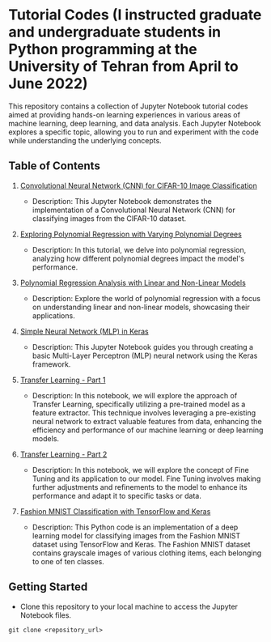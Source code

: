 # Tutorial Codes (I instructed graduate and undergraduate students in Python programming at the University of Tehran from April to June 2022)

This repository contains a collection of Jupyter Notebook tutorial codes aimed at providing hands-on learning experiences in various areas of machine learning, deep learning, and data analysis. Each Jupyter Notebook explores a specific topic, allowing you to run and experiment with the code while understanding the underlying concepts.

## Table of Contents

1. [Convolutional Neural Network (CNN) for CIFAR-10 Image Classification](Convolutional_Neural_Network_(CNN)_for_CIFAR_10_Image_Classification.ipynb)
    - Description: This Jupyter Notebook demonstrates the implementation of a Convolutional Neural Network (CNN) for classifying images from the CIFAR-10 dataset.
   
2. [Exploring Polynomial Regression with Varying Polynomial Degrees](Exploring_Polynomial_Regression_with_Varying_Polynomial_Degrees.ipynb)
    - Description: In this tutorial, we delve into polynomial regression, analyzing how different polynomial degrees impact the model's performance.

3. [Polynomial Regression Analysis with Linear and Non-Linear Models](Polynomial_Regression_Analysis_with_Linear_and_Non_Linear_Models.ipynb)
    - Description: Explore the world of polynomial regression with a focus on understanding linear and non-linear models, showcasing their applications.

4. [Simple Neural Network (MLP) in Keras](Simple_neural_network(mlp)_in_keras.ipynb)
    - Description: This Jupyter Notebook guides you through creating a basic Multi-Layer Perceptron (MLP) neural network using the Keras framework.
5. [Transfer Learning - Part 1](Transfer_learning_part1.ipynb)
    - Description: In this notebook, we will explore the approach of Transfer Learning, specifically utilizing a pre-trained model as a feature extractor. This technique involves leveraging a pre-existing neural network to extract valuable features from data, enhancing the efficiency and performance of our machine learning or deep learning models.
6. [Transfer Learning - Part 2](Transfer_learning_part2_and_Fine_tuning.ipynb)
    - Description: In this notebook, we will explore the concept of Fine Tuning and its application to our model. Fine Tuning involves making further adjustments and refinements to the model to enhance its performance and adapt it to specific tasks or data.
7. [Fashion MNIST Classification with TensorFlow and Keras](Fashion-MNIST-Classification-with-TensorFlow-and-Keras.ipynb)
    - Description: This Python code is an implementation of a deep learning model for classifying images from the Fashion MNIST dataset using TensorFlow and Keras. The Fashion MNIST dataset contains grayscale images of various clothing items, each belonging to one of ten classes.

## Getting Started

- Clone this repository to your local machine to access the Jupyter Notebook files.

```shell
git clone <repository_url>
